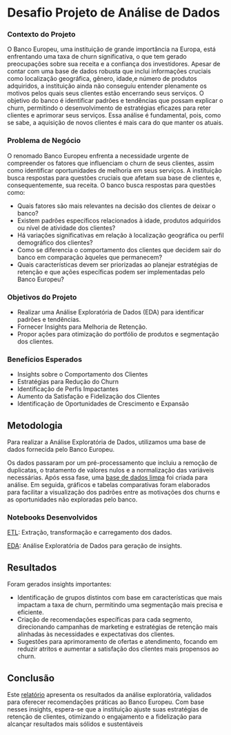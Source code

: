 # Desafio Projeto de Análise de Dados

### Contexto do Projeto
O Banco Europeu, uma instituição de grande importância na Europa, está enfrentando uma taxa de churn significativa, o que tem gerado preocupações sobre sua receita e a confiança dos investidores. Apesar de contar com uma base de dados robusta que inclui informações cruciais como localização geográfica, gênero, idade,e número de produtos adquiridos, a instituição ainda não conseguiu entender plenamente os motivos pelos quais seus clientes estão encerrando seus serviços. O objetivo do banco é identificar padrões e tendências que possam explicar o churn, permitindo o desenvolvimento de estratégias eficazes para reter clientes e aprimorar seus serviços. Essa análise é fundamental, pois, como se sabe, a aquisição de novos clientes é mais cara do que manter os atuais.

### Problema de Negócio
O renomado Banco Europeu enfrenta a necessidade urgente de compreender os fatores que influenciam o churn de seus clientes, assim como identificar oportunidades de melhoria em seus serviços. A instituição busca respostas para questões cruciais que afetam sua base de clientes e, consequentemente, sua receita. O banco busca respostas para questões como:

- Quais fatores são mais relevantes na decisão dos clientes de deixar o banco?
- Existem padrões específicos relacionados à idade, produtos adquiridos ou nível de atividade dos clientes?
- Há variações significativas em relação à localização geográfica ou perfil demográfico dos clientes?
- Como se diferencia o comportamento dos clientes que decidem sair do banco em comparação àqueles que permanecem?
- Quais características devem ser priorizadas ao planejar estratégias de retenção e que ações específicas podem ser implementadas pelo Banco Europeu?
  
### Objetivos do Projeto
- Realizar uma Análise Exploratória de Dados (EDA) para identificar padrões e tendências.
- Fornecer Insights para Melhoria de Retenção.
- Propor ações para otimização do portfólio de produtos e segmentação dos clientes.

### Benefícios Esperados
- Insights sobre o Comportamento dos Clientes
- Estratégias para Redução do Churn
- Identificação de Perfis Impactantes
- Aumento da Satisfação e Fidelização dos Clientes
- Identificação de Oportunidades de Crescimento e Expansão

## Metodologia
Para realizar a Análise Exploratória de Dados, utilizamos uma base de dados fornecida pelo Banco Europeu.

Os dados passaram por um pré-processamento que incluiu a remoção de duplicatas, o tratamento de valores nulos e a normalização das variáveis necessárias. Após essa fase, uma [base de dados limpa](https://github.com/Danidiasf/Treino_analise1/blob/main/BASE_FINAL.csv) foi criada para análise. Em seguida, gráficos e tabelas comparativas foram elaborados para facilitar a visualização dos padrões entre as motivações dos churns e as oportunidades não exploradas pelo banco.

### Notebooks Desenvolvidos
[ETL](https://github.com/Danidiasf/Treino_analise1/blob/main/PrimeiraParte_churn.ipynb): Extração, transformação e carregamento dos dados.

[EDA](https://github.com/Danidiasf/Treino_analise1/blob/main/SegundaParte_churn.ipynb): Análise Exploratória de Dados para geração de insights.

## Resultados

Foram gerados insights importantes:
- Identificação de grupos distintos com base em características que mais impactam a taxa de churn, permitindo uma segmentação mais precisa e eficiente.
- Criação de recomendações específicas para cada segmento, direcionando campanhas de marketing e estratégias de retenção mais alinhadas às necessidades e expectativas dos clientes.
- Sugestões para aprimoramento de ofertas e atendimento, focando em reduzir atritos e aumentar a satisfação dos clientes mais propensos ao churn.

## Conclusão

Este [relatório](https://github.com/Danidiasf/Treino_analise1/blob/main/ralatorio.ipynb) apresenta os resultados da análise exploratória, validados para oferecer recomendações práticas ao Banco Europeu. Com base nesses insights, espera-se que a instituição ajuste suas estratégias de retenção de clientes, otimizando o engajamento e a fidelização para alcançar resultados mais sólidos e sustentáveis
